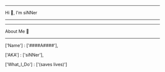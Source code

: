 _____________________
Hi 👋, I'm siNNer
_____________________
_____________________
About Me 🙂
_____________________


['Name']            : ['####A####'],

['AKA']             : ['siNNer'],

['What_I_Do']       : ['(saves lives)']

<!---
IamsiNNer/IamsiNNer is a ✨ special ✨ repository because its `README.md` (this file) appears on your GitHub profile.
You can click the Preview link to take a look at your changes.
--->
